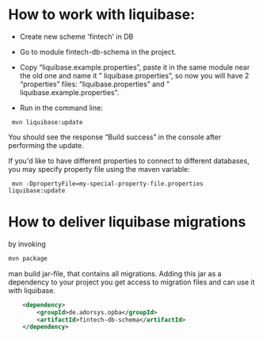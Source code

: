 # How to work with liquibase:

* Create new scheme 'fintech' in DB 

* Go to module fintech-db-schema in the project.

* Copy “liquibase.example.properties”, paste it in the same module near the old one and name it ” liquibase.properties”, so now you will have 2 “properties” files: “liquibase.properties” and ” liquibase.example.properties”.

* Run in the command line: 
```
 mvn liquibase:update
```

You should see the response “Build success” in the console after performing the update.

If you'd like to have different properties to connect to different databases, you may specify property file using the maven variable:
```
 mvn -DpropertyFile=my-special-property-file.properties liquibase:update
```


# How to deliver liquibase migrations

by invoking
```bash
mvn package
```
man build jar-file, that contains all migrations.
Adding this jar as a dependency to your project you get access to migration files and can use it with liquibase.
```xml
    <dependency>
        <groupId>de.adorsys.opba</groupId>
        <artifactId>fintech-db-schema</artifactId>
    </dependency>

```
